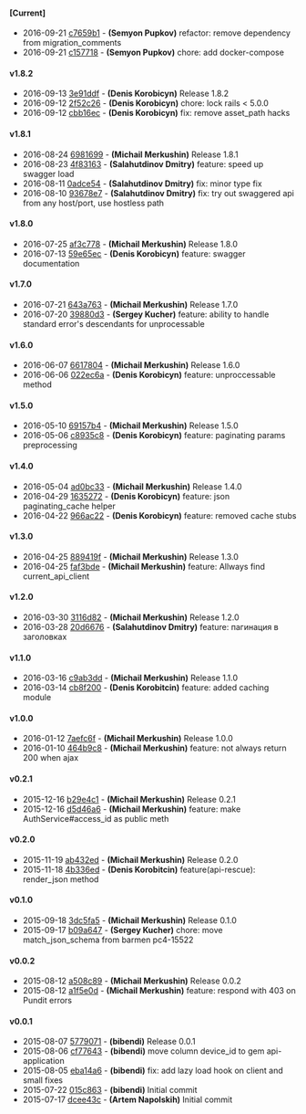 
#### [Current]
 * 2016-09-21 [c7659b1](../../commit/c7659b1) - __(Semyon Pupkov)__ refactor: remove dependency from migration_comments
 * 2016-09-21 [c157718](../../commit/c157718) - __(Semyon Pupkov)__ chore: add docker-compose

#### v1.8.2
 * 2016-09-13 [3e91ddf](../../commit/3e91ddf) - __(Denis Korobicyn)__ Release 1.8.2
 * 2016-09-12 [2f52c26](../../commit/2f52c26) - __(Denis Korobicyn)__ chore: lock rails < 5.0.0
 * 2016-09-12 [cbb16ec](../../commit/cbb16ec) - __(Denis Korobicyn)__ fix: remove asset_path hacks

#### v1.8.1
 * 2016-08-24 [6981699](../../commit/6981699) - __(Michail Merkushin)__ Release 1.8.1
 * 2016-08-23 [4f83163](../../commit/4f83163) - __(Salahutdinov Dmitry)__ feature: speed up swagger load
 * 2016-08-11 [0adce54](../../commit/0adce54) - __(Salahutdinov Dmitry)__ fix: minor type fix
 * 2016-08-10 [93678e7](../../commit/93678e7) - __(Salahutdinov Dmitry)__ fix: try out swaggered api from any host/port, use hostless path

#### v1.8.0
 * 2016-07-25 [af3c778](../../commit/af3c778) - __(Michail Merkushin)__ Release 1.8.0
 * 2016-07-13 [59e65ec](../../commit/59e65ec) - __(Denis Korobicyn)__ feature: swagger documentation

#### v1.7.0
 * 2016-07-21 [643a763](../../commit/643a763) - __(Michail Merkushin)__ Release 1.7.0
 * 2016-07-20 [39880d3](../../commit/39880d3) - __(Sergey Kucher)__ feature: ability to handle standard error's descendants for unprocessable

#### v1.6.0
 * 2016-06-07 [6617804](../../commit/6617804) - __(Michail Merkushin)__ Release 1.6.0
 * 2016-06-06 [022ec6a](../../commit/022ec6a) - __(Denis Korobicyn)__ feature: unproccessable method

#### v1.5.0
 * 2016-05-10 [69157b4](../../commit/69157b4) - __(Michail Merkushin)__ Release 1.5.0
 * 2016-05-06 [c8935c8](../../commit/c8935c8) - __(Denis Korobicyn)__ feature: paginating params preprocessing

#### v1.4.0
 * 2016-05-04 [ad0bc33](../../commit/ad0bc33) - __(Michail Merkushin)__ Release 1.4.0
 * 2016-04-29 [1635272](../../commit/1635272) - __(Denis Korobicyn)__ feature: json paginating_cache helper
 * 2016-04-22 [966ac22](../../commit/966ac22) - __(Denis Korobicyn)__ feature: removed cache stubs

#### v1.3.0
 * 2016-04-25 [889419f](../../commit/889419f) - __(Michail Merkushin)__ Release 1.3.0
 * 2016-04-25 [faf3bde](../../commit/faf3bde) - __(Michail Merkushin)__ feature: Allways find current_api_client

#### v1.2.0
 * 2016-03-30 [3116d82](../../commit/3116d82) - __(Michail Merkushin)__ Release 1.2.0
 * 2016-03-28 [20d6676](../../commit/20d6676) - __(Salahutdinov Dmitry)__ feature: пагинация в заголовках

#### v1.1.0
 * 2016-03-16 [c9ab3dd](../../commit/c9ab3dd) - __(Michail Merkushin)__ Release 1.1.0
 * 2016-03-14 [cb8f200](../../commit/cb8f200) - __(Denis Korobitcin)__ feature: added caching module

#### v1.0.0
 * 2016-01-12 [7aefc6f](../../commit/7aefc6f) - __(Michail Merkushin)__ Release 1.0.0
 * 2016-01-10 [464b9c8](../../commit/464b9c8) - __(Michail Merkushin)__ feature: not always return 200 when ajax

#### v0.2.1
 * 2015-12-16 [b29e4c1](../../commit/b29e4c1) - __(Michail Merkushin)__ Release 0.2.1
 * 2015-12-16 [d5d46a6](../../commit/d5d46a6) - __(Michail Merkushin)__ feature: make AuthService#access_id as public meth

#### v0.2.0
 * 2015-11-19 [ab432ed](../../commit/ab432ed) - __(Michail Merkushin)__ Release 0.2.0
 * 2015-11-18 [4b336ed](../../commit/4b336ed) - __(Denis Korobitcin)__ feature(api-rescue): render_json method

#### v0.1.0
 * 2015-09-18 [3dc5fa5](../../commit/3dc5fa5) - __(Michail Merkushin)__ Release 0.1.0
 * 2015-09-17 [b09a647](../../commit/b09a647) - __(Sergey Kucher)__ chore: move match_json_schema from barmen pc4-15522

#### v0.0.2
 * 2015-08-12 [a508c89](../../commit/a508c89) - __(Michail Merkushin)__ Release 0.0.2
 * 2015-08-12 [a1f5e0d](../../commit/a1f5e0d) - __(Michail Merkushin)__ feature: respond with 403 on Pundit errors

#### v0.0.1
 * 2015-08-07 [5779071](../../commit/5779071) - __(bibendi)__ Release 0.0.1
 * 2015-08-06 [cf77643](../../commit/cf77643) - __(bibendi)__ move column device_id to gem api-application
 * 2015-08-05 [eba14a6](../../commit/eba14a6) - __(bibendi)__ fix: add lazy load hook on client and small fixes
 * 2015-07-22 [015c863](../../commit/015c863) - __(bibendi)__ Initial commit
 * 2015-07-17 [dcee43c](../../commit/dcee43c) - __(Artem Napolskih)__ Initial commit

